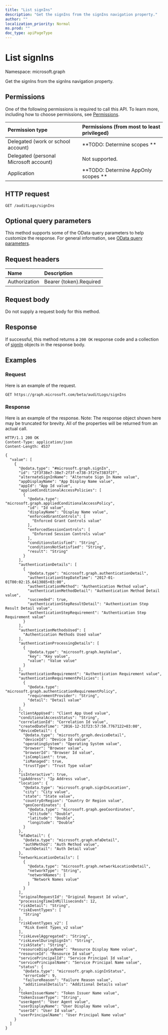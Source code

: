 ```yaml
---
title: "List signIns"
description: "Get the signIns from the signIns navigation property."
author: ""
localization_priority: Normal
ms.prod: ""
doc_type: apiPageType
---
```


# List signIns

Namespace: microsoft.graph

Get the signIns from the signIns navigation property.

## Permissions
One of the following permissions is required to call this API. To learn more, including how to choose permissions, see [Permissions](/concepts/permissions-reference.md).

|Permission type|Permissions (from most to least privileged)|
|:---|:---|
|Delegated (work or school account)|**TODO: Determine scopes **|
|Delegated (personal Microsoft account)|Not supported.|
|Application|**TODO: Determine AppOnly scopes **|

## HTTP request
<!-- {
  "blockType": "ignored"
}
-->
``` http
GET /auditLogs/signIns
```

## Optional query parameters
This method supports some of the OData query parameters to help customize the response. For general information, see [OData query parameters](/graph/query-parameters).

## Request headers
|Name|Description|
|:---|:---|
|Authorization|Bearer {token}.Required|

## Request body
Do not supply a request body for this method.

## Response
If successful, this method returns a `200 OK` response code and a collection of [signIn](../resources/signin.md) objects in the response body.

## Examples

### Request
Here is an example of the request.
<!-- {
  "blockType": "request",
  "name": "get_signin"
}
-->
``` http
GET https://graph.microsoft.com/beta/auditLogs/signIns
```

### Response
Here is an example of the response. Note: The response object shown here may be truncated for brevity. All of the properties will be returned from an actual call.
<!-- {
  "blockType": "response",
  "truncated": true,
  "@odata.type": "collection(microsoft.graph.signin)"
}
-->
``` http
HTTP/1.1 200 OK
Content-Type: application/json
Content-Length: 4537

{
  "value": [
    {
      "@odata.type": "#microsoft.graph.signIn",
      "id": "2f3f38e7-38e7-2f3f-e738-3f2fe7383f2f",
      "alternateSignInName": "Alternate Sign In Name value",
      "appDisplayName": "App Display Name value",
      "appId": "App Id value",
      "appliedConditionalAccessPolicies": [
        {
          "@odata.type": "microsoft.graph.appliedConditionalAccessPolicy",
          "id": "Id value",
          "displayName": "Display Name value",
          "enforcedGrantControls": [
            "Enforced Grant Controls value"
          ],
          "enforcedSessionControls": [
            "Enforced Session Controls value"
          ],
          "conditionsSatisfied": "String",
          "conditionsNotSatisfied": "String",
          "result": "String"
        }
      ],
      "authenticationDetails": [
        {
          "@odata.type": "microsoft.graph.authenticationDetail",
          "authenticationStepDateTime": "2017-01-01T00:02:15.6413085+03:00",
          "authenticationMethod": "Authentication Method value",
          "authenticationMethodDetail": "Authentication Method Detail value",
          "succeeded": true,
          "authenticationStepResultDetail": "Authentication Step Result Detail value",
          "authenticationStepRequirement": "Authentication Step Requirement value"
        }
      ],
      "authenticationMethodsUsed": [
        "Authentication Methods Used value"
      ],
      "authenticationProcessingDetails": [
        {
          "@odata.type": "microsoft.graph.keyValue",
          "key": "Key value",
          "value": "Value value"
        }
      ],
      "authenticationRequirement": "Authentication Requirement value",
      "authenticationRequirementPolicies": [
        {
          "@odata.type": "microsoft.graph.authenticationRequirementPolicy",
          "requirementProvider": "String",
          "detail": "Detail value"
        }
      ],
      "clientAppUsed": "Client App Used value",
      "conditionalAccessStatus": "String",
      "correlationId": "Correlation Id value",
      "createdDateTime": "2016-12-31T23:57:50.7767122+03:00",
      "deviceDetail": {
        "@odata.type": "microsoft.graph.deviceDetail",
        "deviceId": "Device Id value",
        "operatingSystem": "Operating System value",
        "browser": "Browser value",
        "browserId": "Browser Id value",
        "isCompliant": true,
        "isManaged": true,
        "trustType": "Trust Type value"
      },
      "isInteractive": true,
      "ipAddress": "Ip Address value",
      "location": {
        "@odata.type": "microsoft.graph.signInLocation",
        "city": "City value",
        "state": "State value",
        "countryOrRegion": "Country Or Region value",
        "geoCoordinates": {
          "@odata.type": "microsoft.graph.geoCoordinates",
          "altitude": "Double",
          "latitude": "Double",
          "longitude": "Double"
        }
      },
      "mfaDetail": {
        "@odata.type": "microsoft.graph.mfaDetail",
        "authMethod": "Auth Method value",
        "authDetail": "Auth Detail value"
      },
      "networkLocationDetails": [
        {
          "@odata.type": "microsoft.graph.networkLocationDetail",
          "networkType": "String",
          "networkNames": [
            "Network Names value"
          ]
        }
      ],
      "originalRequestId": "Original Request Id value",
      "processingTimeInMilliseconds": 12,
      "riskDetail": "String",
      "riskEventTypes": [
        "String"
      ],
      "riskEventTypes_v2": [
        "Risk Event Types_v2 value"
      ],
      "riskLevelAggregated": "String",
      "riskLevelDuringSignIn": "String",
      "riskState": "String",
      "resourceDisplayName": "Resource Display Name value",
      "resourceId": "Resource Id value",
      "servicePrincipalId": "Service Principal Id value",
      "servicePrincipalName": "Service Principal Name value",
      "status": {
        "@odata.type": "microsoft.graph.signInStatus",
        "errorCode": 9,
        "failureReason": "Failure Reason value",
        "additionalDetails": "Additional Details value"
      },
      "tokenIssuerName": "Token Issuer Name value",
      "tokenIssuerType": "String",
      "userAgent": "User Agent value",
      "userDisplayName": "User Display Name value",
      "userId": "User Id value",
      "userPrincipalName": "User Principal Name value"
    }
  ]
}
```


